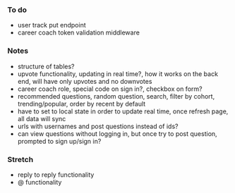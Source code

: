 ### To do
- user track put endpoint
- career coach token validation middleware

### Notes
- structure of tables?
- upvote functionality, updating in real time?, how it works on the back end, will have only upvotes and no downvotes
- career coach role, special code on sign in?, checkbox on form?
- recommended questions, random question, search, filter by cohort, trending/popular, order by recent by default
- have to set to local state in order to update real time, once refresh page, all data will sync
- urls with usernames and post questions instead of ids?
- can view questions without logging in, but once try to post question, prompted to sign up/sign in?

### Stretch  
- reply to reply functionality
- @ functionality